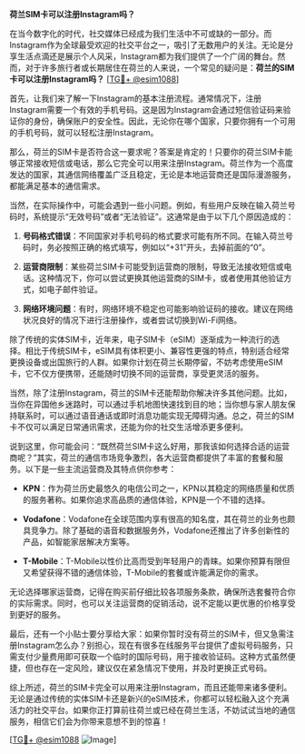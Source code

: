 **荷兰SIM卡可以注册Instagram吗？**

在当今数字化的时代，社交媒体已经成为我们生活中不可或缺的一部分。而Instagram作为全球最受欢迎的社交平台之一，吸引了无数用户的关注。无论是分享生活点滴还是展示个人风采，Instagram都为我们提供了一个广阔的舞台。然而，对于许多旅行者或长期居住在荷兰的人来说，一个常见的疑问是：**荷兰的SIM卡可以注册Instagram吗？** [[TG💪+ @esim1088](https://t.me/s/esim1088)]

首先，让我们来了解一下Instagram的基本注册流程。通常情况下，注册Instagram需要一个有效的手机号码。这是因为Instagram会通过短信验证码来验证你的身份，确保账户的安全性。因此，无论你在哪个国家，只要你拥有一个可用的手机号码，就可以轻松注册Instagram。

那么，荷兰的SIM卡是否符合这一要求呢？答案是肯定的！只要你的荷兰SIM卡能够正常接收短信或电话，那么它完全可以用来注册Instagram。荷兰作为一个高度发达的国家，其通信网络覆盖广泛且稳定，无论是本地运营商还是国际漫游服务，都能满足基本的通信需求。

当然，在实际操作中，可能会遇到一些小问题。例如，有些用户反映在输入荷兰号码时，系统提示“无效号码”或者“无法验证”。这通常是由于以下几个原因造成的：

1. **号码格式错误**：不同国家对手机号码的格式要求可能有所不同。在输入荷兰号码时，务必按照正确的格式填写，例如以“+31”开头，去掉前面的“0”。

2. **运营商限制**：某些荷兰SIM卡可能受到运营商的限制，导致无法接收短信或电话。这种情况下，你可以尝试更换其他运营商的SIM卡，或者使用其他验证方式，如电子邮件验证。

3. **网络环境问题**：有时，网络环境不稳定也可能影响验证码的接收。建议在网络状况良好的情况下进行注册操作，或者尝试切换到Wi-Fi网络。

除了传统的实体SIM卡，近年来，电子SIM卡（eSIM）逐渐成为一种流行的选择。相比于传统SIM卡，eSIM具有体积更小、兼容性更强的特点，特别适合经常更换设备或出国旅行的人群。如果你计划在荷兰长期停留，不妨考虑使用eSIM卡，它不仅方便携带，还能随时切换不同的运营商，享受更灵活的服务。

当然，除了注册Instagram，荷兰的SIM卡还能帮助你解决许多其他问题。比如，当你在异国他乡迷路时，可以通过手机地图快速找到目的地；当你想与家人朋友保持联系时，可以通过语音通话或即时消息功能实现无障碍沟通。总之，荷兰的SIM卡不仅可以满足日常通讯需求，还能为你的社交生活增添更多便利。

说到这里，你可能会问：“既然荷兰SIM卡这么好用，那我该如何选择合适的运营商呢？”其实，荷兰的通信市场竞争激烈，各大运营商都提供了丰富的套餐和服务。以下是一些主流运营商及其特点供你参考：

- **KPN**：作为荷兰历史最悠久的电信公司之一，KPN以其稳定的网络质量和优质的服务著称。如果你追求高品质的通信体验，KPN是一个不错的选择。
  
- **Vodafone**：Vodafone在全球范围内享有很高的知名度，其在荷兰的业务也颇具竞争力。除了基础的语音和数据服务外，Vodafone还推出了许多创新性的产品，如智能家居解决方案等。

- **T-Mobile**：T-Mobile以性价比高而受到年轻用户的青睐。如果你预算有限但又希望获得不错的通信体验，T-Mobile的套餐或许能满足你的需求。

无论选择哪家运营商，记得在购买前仔细比较各项服务条款，确保所选套餐符合你的实际需求。同时，也可以关注运营商的促销活动，说不定能以更优惠的价格享受到更好的服务。

最后，还有一个小贴士要分享给大家：如果你暂时没有荷兰的SIM卡，但又急需注册Instagram怎么办？别担心，现在有很多在线服务平台提供了虚拟号码服务，只需支付少量费用即可获取一个临时的国际号码，用于接收验证码。这种方式虽然便捷，但也存在一定风险，建议仅在紧急情况下使用，并及时更换正式号码。

综上所述，荷兰的SIM卡完全可以用来注册Instagram，而且还能带来诸多便利。无论是通过传统的实体SIM卡还是新兴的eSIM技术，你都可以轻松融入这个充满活力的社交平台。如果你正打算前往荷兰或已经在荷兰生活，不妨试试当地的通信服务，相信它们会为你带来意想不到的惊喜！

[[TG💪+ @esim1088](https://t.me/s/esim1088) ![Image](https://i.postimg.cc/4NQfJmqS/Snipaste-2025-05-13-00-14-12.png)]